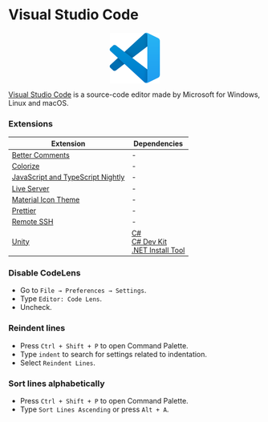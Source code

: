 # Visual Studio Code

<p align="center"><img align="center" width="20%" height="20%" src="assets/visualstudiocode.svg"></p>

[Visual Studio Code](https://en.wikipedia.org/wiki/Visual_Studio_Code) is a source-code editor made by Microsoft for Windows, Linux and macOS.

### Extensions

| Extension | Dependencies |
|---|---|
| [Better Comments](https://marketplace.visualstudio.com/items?itemName=aaron-bond.better-comments) | - |
| [Colorize](https://marketplace.visualstudio.com/items?itemName=kamikillerto.vscode-colorize) | - |
| [JavaScript and TypeScript Nightly](https://marketplace.visualstudio.com/items?itemName=ms-vscode.vscode-typescript-next) | - |
| [Live Server](https://marketplace.visualstudio.com/items?itemName=ritwickdey.LiveServer) | - |
| [Material Icon Theme](https://marketplace.visualstudio.com/items?itemName=PKief.material-icon-theme) | - |
| [Prettier](https://marketplace.visualstudio.com/items?itemName=esbenp.prettier-vscode) | - |
| [Remote SSH](https://marketplace.visualstudio.com/items?itemName=ms-vscode-remote.remote-ssh) | - |
| [Unity](https://marketplace.visualstudio.com/items?itemName=VisualStudioToolsForUnity.vstuc) | [C#](https://marketplace.visualstudio.com/items?itemName=ms-dotnettools.csharp)<br>[C# Dev Kit](https://marketplace.visualstudio.com/items?itemName=ms-dotnettools.csdevkit)<br>[.NET Install Tool](https://marketplace.visualstudio.com/items?itemName=ms-dotnettools.vscode-dotnet-runtime) |

### Disable CodeLens

* Go to `File → Preferences → Settings`.
* Type `Editor: Code Lens`.
* Uncheck.

### Reindent lines

* Press `Ctrl + Shift + P` to open Command Palette.
* Type `indent` to search for settings related to indentation.
* Select `Reindent Lines`.

### Sort lines alphabetically

* Press `Ctrl + Shift + P` to open Command Palette.
* Type `Sort Lines Ascending` or press `Alt + A`.
